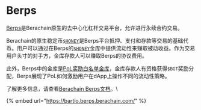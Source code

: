 # Berps

[Berps](https://bartio.berps.berachain.com/)是Berachain原生的去中心化杠杆交易平台，允许进行永续合约交易。

Berachain的原生稳定币[`$HONEY`](https://docs.berachain.com/learn/pol/tokens/honey)是Berps平台抵押、支付和存款等交易的基础代币。用户可以通过在Berps的[`$HONEY`](https://docs.berps.berachain.com/learn/vault/)金库中提供流动性来赚取被动收益。作为交易用户头寸的对手方，金库存款人可以赚取Berps的协议费用。

此外，Berps中的金库是[PoL奖励白名单金库](../proof-of-liquidity/rewardvaults.md)，金库存款人有资格获得`$BGT`奖励分配，Berps展现了PoL如何激励用户在dApp上操作不同的流动性策略。

了解更多信息，请查看[Berachain Berps文档](https://docs.berachain.com/learn/dapps/Berachain%20Berps%20Docs)。\


{% embed url="https://bartio.berps.berachain.com/" %}

